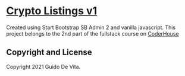 # [Crypto Listings v1](https://ch2.guidito.com.ar/)

Created using Start Bootstrap SB Admin 2 and vanilla javascript.
This project belongs to the 2nd part of the fullstack course on [CoderHouse](https://coderhouse.com)

## Copyright and License

Copyright 2021 Guido De Vita.
